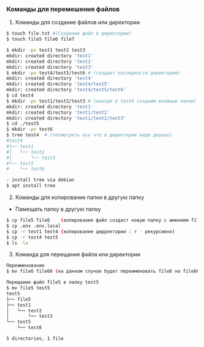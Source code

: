 ### Команды для перемешения файлов

1. Команды для создание файлов или директории
```bash
$ touch file.txt #(Создание файл в директории)
$ touch file5 file6 file7

$ mkdir -pv test1 test2 test3
mkdir: created directory 'test1'
mkdir: created directory 'test2'
mkdir: created directory 'test3'
$ mkdir -pv test4/test5/test6 # (создает последности директории)
mkdir: created directory 'test4'
mkdir: created directory 'test4/test5'
mkdir: created directory 'test4/test5/test6'
$ cd test4
$ mkdir -pv test1/test2/test3 # (находя в test4 создаем вложные папки)
mkdir: created directory 'test1'
mkdir: created directory 'test1/test2'
mkdir: created directory 'test1/test2/test3'
$ cd ./test5
$ mkdir -pv test6
$ tree test4  # (посмотреть все что в директории виде дерово)
#test4
#├── test1
#│   └── test2
#│       └── test3
#└── test5
#    └── test6

- install tree via debian
$ apt install tree
```

2. Команды для копирование папки в другую папку
- Памещать папку в другую папку
```bash 
$ cp file5 file6    (копирование файл создаст новую папку с имением file6 и помещает сорежимое file5 в file6
$ cp .env .env.local
$ cp -r test1 test4 (копирование дирректории : r - рекурсивно)
$ cp -r test4 test5
$ ls -la
```

3. Команда для перещания файла или директории 
```bash 
Переименование
$ mv file6 file66 (на данном случае будет переименовать file6 на file66)

Перещание файл file5 в папку test5
$ mv file5 test5
test5
├── file5
├── test1
│   └── test2
│       └── test3
└── test5
    └── test6

5 directories, 1 file
```
